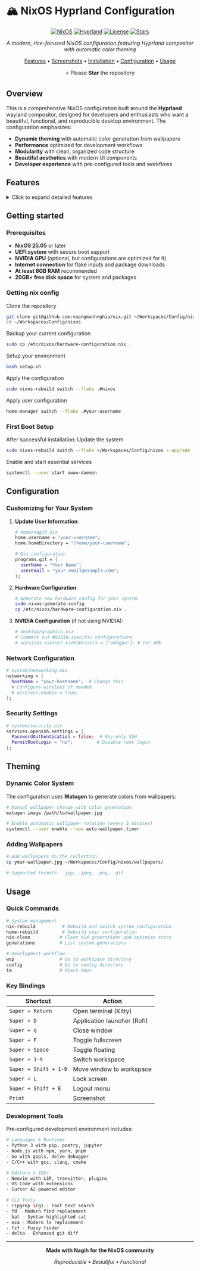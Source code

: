 # 🏔️ NixOS Hyprland Configuration

<div align="center">

[![NixOS](https://img.shields.io/badge/NixOS-25.05-blue.svg?style=flat&logo=nixos&logoColor=white)](https://nixos.org)
[![Hyprland](https://img.shields.io/badge/Hyprland-Latest-blue.svg?style=flat&logo=wayland&logoColor=white)](https://hyprland.org)
[![License](https://img.shields.io/badge/License-MIT-green.svg?style=flat)](LICENSE)
[![Stars](https://img.shields.io/github/stars/nagih/nixos-config?style=flat)](https://github.com/vuongmanhnghia/nix)

_A modern, rice-focused NixOS configuration featuring Hyprland compositor with automatic color theming_

[Features](#-features) • [Screenshots](#-screenshots) • [Installation](#-installation) • [Configuration](#%EF%B8%8F-configuration) • [Usage](#-usage)

⭐ Please **Star** the repository

</div>

<!-- ## 📋 Table of Contents

-   [🎯 Overview](#-overview)
-   [✨ Features](#-features)
-   [📸 Screenshots](#-screenshots)
-   [🏗️ System Architecture](#%EF%B8%8F-system-architecture)
-   [📦 Prerequisites](#-prerequisites)
-   [🚀 Installation](#-installation)
-   [⚙️ Configuration](#%EF%B8%8F-configuration)
-   [🎨 Theming](#-theming)
-   [🔧 Usage](#-usage)
-   [📁 Project Structure](#-project-structure)
-   [🤝 Contributing](#-contributing)
-   [📄 License](#-license)

--- -->

## Overview

This is a comprehensive NixOS configuration built around the **Hyprland** wayland compositor, designed for developers and enthusiasts who want a beautiful, functional, and reproducible desktop environment. The configuration emphasizes:

- **Dynamic theming** with automatic color generation from wallpapers
- **Performance** optimized for development workflows
- **Modularity** with clean, organized code structure
- **Beautiful aesthetics** with modern UI components
- **Developer experience** with pre-configured tools and workflows

## Features

<details>
<summary>Click to expand detailed features</summary>

### 🖥️ **Desktop Environment**

- **Hyprland** - Modern wayland compositor with smooth animations
- **Waybar** - Highly customizable status bar with system monitoring
- **Rofi** - Application launcher and window switcher
- **SwayNC** - Notification center with custom styling
- **Wlogout** - Beautiful logout menu

### 🎨 **Dynamic Theming System**

- **Matugen** - Automatic color palette generation from wallpapers
- **Live color updates** across all applications
- **40+ wallpapers** included in the collection
- **Auto wallpaper rotation** with configurable intervals
- **Consistent theming** for GTK, Qt, and terminal applications

### 🔧 **Development Environment**

- **Pre-configured IDEs**: Neovim, VS Code, Cursor
- **Multiple languages**: Python, Go, JavaScript/Node.js, C/C++
- **Docker & containerization** support
- **Git with Delta** for enhanced diff viewing
- **Modern CLI tools**: ripgrep, fd, bat, eza, fzf
- **Terminal multiplexing** with tmux

### 📱 **Applications & Tools**

- **Browsers**: Firefox with optimizations
- **Media**: VLC, OBS Studio for streaming
- **Productivity**: LibreOffice, Obsidian
- **Gaming**: Steam with Proton support
- **Communication**: Discord, Zoom
- **Vietnamese input**: fcitx5 with unikey

### 🔒 **System Features**

- **NVIDIA drivers** with Wayland support
- **Audio system**: PipeWire with low-latency configuration
- **Security**: Firewall, SSH hardening, PolicyKit
- **Network**: NetworkManager, Tailscale VPN
- **File sync**: Syncthing for cross-device synchronization
- **Automatic cleanup** and garbage collection

<!-- ## 📸 Screenshots

<details>
<summary>🖼️ Click to view screenshots</summary>

> **Note**: Screenshots will be added soon! The desktop features a beautiful dark theme with dynamic colors that change based on the current wallpaper. -->

### Desktop Overview

- Clean Hyprland desktop with Waybar
- Dynamic color theming in action
- Application launcher (Rofi)

### Development Environment

- Neovim with LSP configuration
- Terminal setup with modern tools
- Multi-monitor workspace setup

### Media & Entertainment

- Music visualization with Cava
- Gaming setup with Steam
- Media consumption setup

</details>

## Getting started

### Prerequisites

- **NixOS 25.05** or later
- **UEFI system** with secure boot support
- **NVIDIA GPU** (optional, but configurations are optimized for it)
- **Internet connection** for flake inputs and package downloads
- **At least 8GB RAM** recommended
- **20GB+ free disk space** for system and packages

### Getting nix config

Clone the repository

```bash
git clone git@github.com:vuongmanhnghia/nix.git ~/Workspaces/Config/nixos
cd ~/Workspaces/Config/nixos
```

Backup your current configuration

```bash
sudo cp /etc/nixos/hardware-configuration.nix .
```

Setup your environment

```bash
bash setup.sh
```

Apply the configuration

```bash
sudo nixos-rebuild switch --flake .#nixos
```

Apply user configuration

```bash
home-manager switch --flake .#your-username
```

### First Boot Setup

After successful installation: Update the system

```bash
sudo nixos-rebuild switch --flake ~/Workspaces/Config/nixos --upgrade
```

Enable and start essential services

```bash
systemctl --user start swww-daemon
```

## Configuration

### **Customizing for Your System**

1. **Update User Information**:

   ```nix
   # home/nagih.nix
   home.username = "your-username";
   home.homeDirectory = "/home/your-username";

   # Git configuration
   programs.git = {
     userName = "Your Name";
     userEmail = "your.email@example.com";
   };
   ```

2. **Hardware Configuration**:

   ```bash
   # Generate new hardware config for your system
   sudo nixos-generate-config
   cp /etc/nixos/hardware-configuration.nix .
   ```

3. **NVIDIA Configuration** (if not using NVIDIA):
   ```nix
   # desktop/graphics.nix
   # Comment out NVIDIA-specific configurations
   # services.xserver.videoDrivers = ["amdgpu"]; # For AMD
   ```

### **Network Configuration**

```nix
# system/networking.nix
networking = {
  hostName = "your-hostname";  # Change this
  # Configure wireless if needed
  # wireless.enable = true;
};
```

### **Security Settings**

```nix
# system/security.nix
services.openssh.settings = {
  PasswordAuthentication = false;  # Key-only SSH
  PermitRootLogin = "no";         # Disable root login
};
```

## Theming

### **Dynamic Color System**

The configuration uses **Matugen** to generate colors from wallpapers:

```bash
# Manual wallpaper change with color generation
matugen image /path/to/wallpaper.jpg

# Enable automatic wallpaper rotation (every 5 minutes)
systemctl --user enable --now auto-wallpaper.timer
```

### **Adding Wallpapers**

```bash
# Add wallpapers to the collection
cp your-wallpaper.jpg ~/Workspaces/Config/nixos/wallpapers/

# Supported formats: .jpg, .jpeg, .png, .gif
```

## Usage

### **Quick Commands**

```bash
# System management
nix-rebuild          # Rebuild and switch system configuration
home-rebuild         # Rebuild user configuration
nix-clean           # Clean old generations and optimize store
generations         # List system generations

# Development workflow
wsp                 # Go to workspace directory
config              # Go to config directory
tm                  # Start tmux
```

### **Key Bindings**

| Shortcut              | Action                      |
| --------------------- | --------------------------- |
| `Super + Return`      | Open terminal (Kitty)       |
| `Super + D`           | Application launcher (Rofi) |
| `Super + Q`           | Close window                |
| `Super + F`           | Toggle fullscreen           |
| `Super + Space`       | Toggle floating             |
| `Super + 1-9`         | Switch workspace            |
| `Super + Shift + 1-9` | Move window to workspace    |
| `Super + L`           | Lock screen                 |
| `Super + Shift + E`   | Logout menu                 |
| `Print`               | Screenshot                  |

### **Development Tools**

Pre-configured development environment includes:

```bash
# Languages & Runtimes
- Python 3 with pip, poetry, jupyter
- Node.js with npm, yarn, pnpm
- Go with gopls, delve debugger
- C/C++ with gcc, clang, cmake

# Editors & IDEs
- Neovim with LSP, treesitter, plugins
- VS Code with extensions
- Cursor AI-powered editor

# CLI Tools
- ripgrep (rg) - Fast text search
- fd - Modern find replacement
- bat - Syntax highlighted cat
- eza - Modern ls replacement
- fzf - Fuzzy finder
- delta - Enhanced git diff
```

---

<div align="center">

**Made with Nagih for the NixOS community**

_Reproducible • Beautiful • Functional_

</div>

